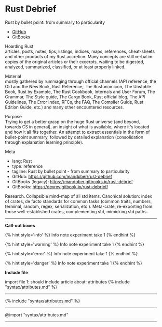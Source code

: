 # Rust Debrief

Rust by bullet point: from summary to particularity
- [GitHub](https://github.com/mandober/rust-debrief)
- [GitBooks](https://mandober.gitbooks.io/rust-debrief)

Hoarding Rust    
articles, posts, notes, tips, listings, indices, maps, references, cheat-sheets and other products of my Rust accretion. Many concepts are still verbatim copies of the original articles or their excerpts, waiting to be digested, analyzed, summarized, classified, or at least properly linked.

Material    
mostly gathered by rummaging through official channels (API reference, the Old and the New Book, Rust Reference, The Rustonomicon, The Unstable Book, Rust by Example, The Rust Cookbook, Internals and User Forum, The Grammar, The Style guide, The Cargo Book, Rust official blog, The API Guidelines, The Error Index, RFCs, the FAQ, The Compiler Guide, Rust Edition Guide, etc.) and many other encountered resources.

Purpose    
Trying to get a better grasp on the huge Rust universe (and beyond, towards CS in general), an insight of what is available, where it's located and how it all fits together. An attempt to extract essentials in the form of bullet-point summary, followed by detailed explanation (consolidation through explanation learning principle).

Meta
- lang: Rust
- type: reference
- tagline: Rust by bullet point - from summary to particularity
- GitHub: https://github.com/mandober/rust-debrief
- GitBooks (legacy): https://mandober.gitbooks.io/rust-debrief
- GitBooks: https://devrev.gitbook.io/rust-debrief/






Research. 
Collapsible mind-map of all std items.
Canonical solution: index of crates, de facto standards for common tasks (common traits, numbers, terminal, random, regex, serialization, etc.).
Meta-crate, re-exporting from those well-established crates, complementing std, mimicking std paths.


---

__Call-out boxes__

{% hint style='info' %}
Info note experiment take 1
{% endhint %}

{% hint style='warning' %}
Info note experiment take 1
{% endhint %}

{% hint style='error' %}
Info note experiment take 1
{% endhint %}

{% hint style='danger' %}
Info note experiment take 1
{% endhint %}


__Include file__

import file 1: should include article about: attributes
{% include "syntax/attributes.md" %}

---

{% include "syntax/attributes.md" %}

---

@import "syntax/attributes.md"

---

<!-- @import "syntax/attributes.md" -->





